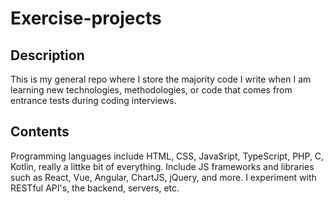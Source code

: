 # Exercise-projects

## Description

This is my general repo where I store the majority code I write when I am learning new technologies, methodologies, or code that comes from entrance tests during coding interviews.

## Contents

Programming languages include HTML, CSS, JavaSript, TypeScript, PHP, C, Kotlin, really a littke bit of everything. Include JS frameworks and libraries such as React, Vue, Angular, ChartJS, jQuery, and more. I experiment with RESTful API's, the backend, servers, etc.

